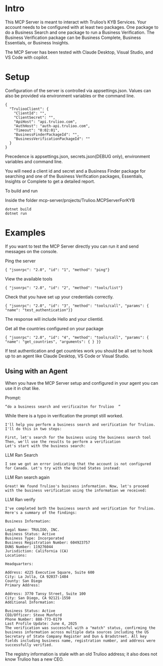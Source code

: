 

#  Intro

This MCP Server is meant to interact with Trulioo’s KYB Services.  Your account needs to be configured with at least two packages.  One package to do a Business Search and one package to run a Business Verification. The Business Verification  package can be Business Complete, Business Essentials, or Business Insights. 

The MCP Server has been tested with Claude Desktop,  Visual Studio, and VS Code with copilot.  

# Setup 
Configuration of the server is controlled via appsettings.json.  Values can also be provided via environment variables or the command line.
```
{
  "TruliooClient": {
    "ClientId": "",
    "ClientSecret": "",
    "ApiHost": "api.trulioo.com",
    "AuthHost": "auth-api.trulioo.com",
    "Timeout": "0:02:01",
    "BusinessFinderPackageId": "",
    "BusinessVerificationPackageId": ""
  }
}
```

Precedence is appsettings.json, secrets.json(DEBUG only), environment variables and command line.

You will need a client id and secret and a Business Finder package for searching and one of the Business Verification packages,  Essentials, Insights or Complete  to get a detailed report.

To build and run

Inside the folder mcp-server/projects/Trulioo.MCPServerForKYB 

```
dotnet build
dotnet run
```

# Examples
If you want to test the MCP Server directly you can run it and send messages on the console.

Ping the server

```
{ "jsonrpc": "2.0", "id": "1", "method": "ping"}
```

View the available tools
```
{ "jsonrpc": "2.0", "id": "2", "method": "tools/list"}
```
Check that you have set up your credentials correctly.

```
{ "jsonrpc": "2.0", "id": "3", "method": "tools/call", "params": { "name": "test_authentication"}}
```
The response will include Hello and your clientid. 

Get all the countries configured on your package

```
{ "jsonrpc": "2.0", "id": "4", "method": "tools/call", "params": { "name": "get_countries", "arguments": { } }}
```
If test authentication and get countries work you should be all set to hook up to an agent like Claude Desktop, VS Code or Visual Studio.

## Using with an Agent

When you have the MCP Server setup and configured in your agent you can use it in chat like.

Prompt:
```
“do a business search and verificaiton for Trulioo  “
```
While there is a typo in verification the prompt still worked.

```
I'll help you perform a business search and verification for Trulioo. I'll do this in two steps:

First, let's search for the business using the business search tool
Then, we'll use the results to perform a verification
Let's start with the business search:
```
LLM Ran Search
```
I see we got an error indicating that the account is not configured for Canada. Let's try with the United States instead:
```
LLM Ran search again
```
Great! We found Trulioo's business information. Now, let's proceed with the business verification using the information we received:
```
LLM Ran verify

```
I've completed both the business search and verification for Trulioo. Here's a summary of the findings:

Business Information:

Legal Name: TRULIOO, INC.
Business Status: Active
Business Type: Incorporated
Business Registration Number: 604923757
DUNS Number: 119276044
Jurisdiction: California (CA)
Locations:

Headquarters:

Address: 4225 Executive Square, Suite 600
City: La Jolla, CA 92037-1484
County: San Diego
Primary Address:

Address: 3770 Tansy Street, Suite 100
City: San Diego, CA 92121-1550
Additional Information:

Business Status: Active
CEO/Officer: Steve Munford
Phone Number: 888-773-0179
Last Profile Update: June 4, 2025
The verification was successful with a "match" status, confirming the business information across multiple data sources including the US Secretary of State Company Register and Dun & Bradstreet. All key fields including business name, registration number, and address were successfully verified.
```

The registry information is stale with an old Trulioo address; it also does not know Trulioo has a new CEO.  



